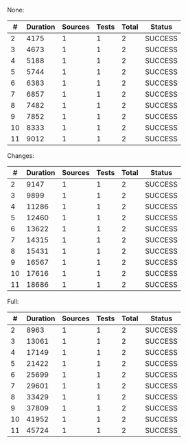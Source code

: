 None:

| # | Duration | Sources | Tests | Total  | Status |
|---|----------|---------|-------|--------|--------|
| 2 | 4175 | 1 | 1 | 2 | SUCCESS |
| 3 | 4673 | 1 | 1 | 2 | SUCCESS |
| 4 | 5188 | 1 | 1 | 2 | SUCCESS |
| 5 | 5744 | 1 | 1 | 2 | SUCCESS |
| 6 | 6383 | 1 | 1 | 2 | SUCCESS |
| 7 | 6857 | 1 | 1 | 2 | SUCCESS |
| 8 | 7482 | 1 | 1 | 2 | SUCCESS |
| 9 | 7852 | 1 | 1 | 2 | SUCCESS |
| 10 | 8333 | 1 | 1 | 2 | SUCCESS |
| 11 | 9012 | 1 | 1 | 2 | SUCCESS |

Changes:

| # | Duration | Sources | Tests | Total  | Status |
|---|----------|---------|-------|--------|--------|
| 2 | 9147 | 1 | 1 | 2 | SUCCESS |
| 3 | 9899 | 1 | 1 | 2 | SUCCESS |
| 4 | 11286 | 1 | 1 | 2 | SUCCESS |
| 5 | 12460 | 1 | 1 | 2 | SUCCESS |
| 6 | 13622 | 1 | 1 | 2 | SUCCESS |
| 7 | 14315 | 1 | 1 | 2 | SUCCESS |
| 8 | 15431 | 1 | 1 | 2 | SUCCESS |
| 9 | 16567 | 1 | 1 | 2 | SUCCESS |
| 10 | 17616 | 1 | 1 | 2 | SUCCESS |
| 11 | 18686 | 1 | 1 | 2 | SUCCESS |


Full:

| # | Duration | Sources | Tests | Total  | Status |
|---|----------|---------|-------|--------|--------|
| 2 | 8963 | 1 | 1 | 2 | SUCCESS |
| 3 | 13061 | 1 | 1 | 2 | SUCCESS |
| 4 | 17149 | 1 | 1 | 2 | SUCCESS |
| 5 | 21422 | 1 | 1 | 2 | SUCCESS |
| 6 | 25699 | 1 | 1 | 2 | SUCCESS |
| 7 | 29601 | 1 | 1 | 2 | SUCCESS |
| 8 | 33429 | 1 | 1 | 2 | SUCCESS |
| 9 | 37809 | 1 | 1 | 2 | SUCCESS |
| 10 | 41952 | 1 | 1 | 2 | SUCCESS |
| 11 | 45724 | 1 | 1 | 2 | SUCCESS |